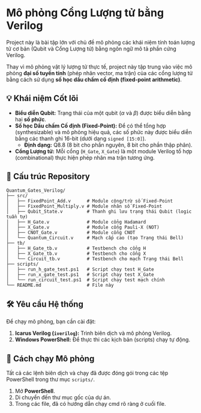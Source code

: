 ﻿# Mô phỏng Cổng Lượng tử bằng Verilog

Project này là bài tập lớn với chủ đề mô phỏng các khái niệm tính toán lượng tử cơ bản (Qubit và Cổng Lượng tử) bằng ngôn ngữ mô tả phần cứng Verilog.

Thay vì mô phỏng vật lý lượng tử thực tế, project này tập trung vào việc mô phỏng **đại số tuyến tính** (phép nhân vector, ma trận) của các cổng lượng tử bằng cách sử dụng **số học dấu chấm cố định (fixed-point arithmetic)**.

## 💡 Khái niệm Cốt lõi

* **Biểu diễn Qubit:** Trạng thái của một qubit ($\alpha$ và $\beta$) được biểu diễn bằng hai **số phức**.
* **Số học Dấu chấm Cố định (Fixed-Point):** Để có thể tổng hợp (synthesizable) và mô phỏng hiệu quả, các số phức này được biểu diễn bằng các thanh ghi 16-bit (dưới dạng `signed [15:0]`).
    * **Định dạng:** Q8.8 (8 bit cho phần nguyên, 8 bit cho phần thập phân).
* **Cổng Lượng tử:** Mỗi cổng (`H_Gate`, `X_Gate`) là một module Verilog tổ hợp (combinational) thực hiện phép nhân ma trận tương ứng.

## 📂 Cấu trúc Repository
```plaintext
Quantum_Gates_Verilog/
├── src/
│   ├── FixedPoint_Add.v      # Module cộng/trừ số Fixed-Point
│   ├── FixedPoint_Multiply.v # Module nhân số Fixed-Point
│   ├── Qubit_State.v         # Thanh ghi lưu trạng thái Qubit (logic tuần tự)
│   ├── H_Gate.v              # Module cổng Hadamard
│   ├── X_Gate.v              # Module cổng Pauli-X (NOT)
│   ├── CNOT_Gate.v           # Module cổng CNOT
│   └── Quantum_Circuit.v     # Mạch cấp cao (tạo Trạng thái Bell)
├── tb/
│   ├── H_Gate_tb.v           # Testbench cho cổng H
│   ├── X_Gate_tb.v           # Testbench cho cổng X
│   └── Circuit_tb.v          # Testbench cho mạch Trạng thái Bell
├── scripts/
│   ├── run_h_gate_test.ps1   # Script chạy test H_Gate
│   ├── run_x_gate_test.ps1   # Script chạy test X_Gate
│   └── run_circuit_test.ps1  # Script chạy test mạch chính
└── README.md                 # File này
```

## 🛠️ Yêu cầu Hệ thống

Để chạy mô phỏng, bạn cần cài đặt:

1.  **Icarus Verilog (`iverilog`):** Trình biên dịch và mô phỏng Verilog.
2.  **Windows PowerShell:** Để thực thi các kịch bản (scripts) chạy tự động.

## 🚀 Cách chạy Mô phỏng

Tất cả các lệnh biên dịch và chạy đã được đóng gói trong các tệp PowerShell trong thư mục `scripts/`.

1.  Mở **PowerShell**.
2.  Di chuyển đến thư mục gốc của dự án.
3.  Trong các file, đã có hướng dẫn chạy cmd rõ ràng ở cuối file.





